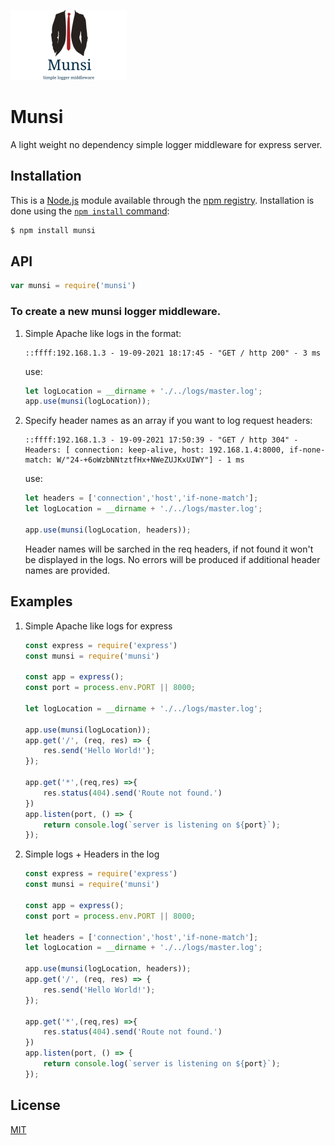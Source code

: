![alt text](/logo\munsi.png)

# Munsi
A light weight no dependency simple logger middleware for express server. 

## Installation

This is a [Node.js](https://nodejs.org/en/) module available through the
[npm registry](https://www.npmjs.com/). Installation is done using the
[`npm install` command](https://docs.npmjs.com/getting-started/installing-npm-packages-locally):

```sh
$ npm install munsi
```
## API

```js
var munsi = require('munsi')
```
### To create a new munsi logger middleware.
1. Simple Apache like logs in the format:
    ```log
    ::ffff:192.168.1.3 - 19-09-2021 18:17:45 - "GET / http 200" - 3 ms
    ```
    use:
    ```js
    let logLocation = __dirname + './../logs/master.log';
    app.use(munsi(logLocation));
    ```
2. Specify header names as an array if you want to log request headers:
    ```log
    ::ffff:192.168.1.3 - 19-09-2021 17:50:39 - "GET / http 304" - Headers: [ connection: keep-alive, host: 192.168.1.4:8000, if-none-match: W/"24-+6oWzbNNtztfHx+NWeZUJKxUIWY"] - 1 ms
    ```
    use:
    ```js
    let headers = ['connection','host','if-none-match'];
    let logLocation = __dirname + './../logs/master.log';

    app.use(munsi(logLocation, headers));
    ```
    Header names will be sarched in the req headers, if not found it won't be displayed in the logs. No errors will be produced if additional header names are provided.

## Examples
1. Simple Apache like logs for express
    ```js
    const express = require('express')
    const munsi = require('munsi')

    const app = express();
    const port = process.env.PORT || 8000;

    let logLocation = __dirname + './../logs/master.log';

    app.use(munsi(logLocation));
    app.get('/', (req, res) => {
        res.send('Hello World!');
    });

    app.get('*',(req,res) =>{
        res.status(404).send('Route not found.')
    })
    app.listen(port, () => {
        return console.log(`server is listening on ${port}`);
    });
    ```
2. Simple logs + Headers in the log
    ```js
    const express = require('express')
    const munsi = require('munsi')

    const app = express();
    const port = process.env.PORT || 8000;

    let headers = ['connection','host','if-none-match'];
    let logLocation = __dirname + './../logs/master.log';

    app.use(munsi(logLocation, headers));
    app.get('/', (req, res) => {
        res.send('Hello World!');
    });

    app.get('*',(req,res) =>{
        res.status(404).send('Route not found.')
    })
    app.listen(port, () => {
        return console.log(`server is listening on ${port}`);
    });
    ```
## License

[MIT](LICENSE)
